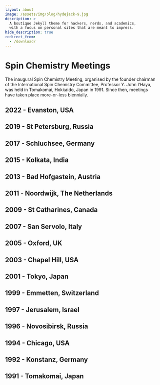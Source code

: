 ```yaml
---
layout: about
image: /assets/img/blog/hydejack-9.jpg
description: >
  A boutique Jekyll theme for hackers, nerds, and academics,
  with a focus on personal sites that are meant to impress.
hide_description: true
redirect_from:
  - /download/
---
```


# Spin Chemistry Meetings

The inaugural Spin Chemistry Meeting, organised by the founder chairman of the 
International Spin Chemistry Committee, Professor Y. John I’Haya, was held in 
Tomakomai, Hokkaido, Japan in 1991. Since then, meetings have taken place more-or-less biennially.

## 2022 - Evanston, USA

## 2019 - St Petersburg, Russia

## 2017 - Schluchsee, Germany

## 2015 - Kolkata, India

## 2013 - Bad Hofgastein, Austria

## 2011 - Noordwijk, The Netherlands

## 2009 - St Catharines, Canada

## 2007 - San Servolo, Italy

## 2005 - Oxford, UK

## 2003 - Chapel Hill, USA

## 2001 - Tokyo, Japan

## 1999 - Emmetten, Switzerland

## 1997 - Jerusalem, Israel

## 1996 - Novosibirsk, Russia

## 1994 - Chicago, USA

## 1992 - Konstanz, Germany

## 1991 - Tomakomai, Japan
